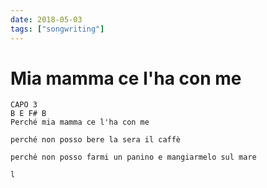```yaml
---
date: 2018-05-03
tags: ["songwriting"]
---
```

# Mia mamma ce l'ha con me

```
CAPO 3
B E F# B
Perché mia mamma ce l'ha con me

perché non posso bere la sera il caffè

perché non posso farmi un panino e mangiarmelo sul mare

l
```